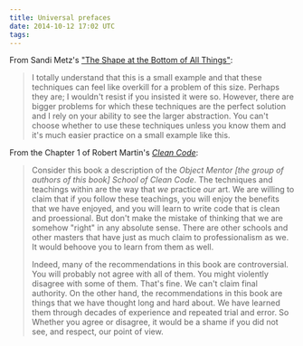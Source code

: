 ```yaml
---
title: Universal prefaces
date: 2014-10-12 17:02 UTC
tags:
---
```


From Sandi Metz's ["The Shape at the Bottom of All Things"](http://www.sandimetz.com/blog/2014/9/9/shape-at-the-bottom-of-all-things):

> I totally understand that this is a small example and that these techniques can feel like overkill for a problem of this size.  Perhaps they are; I wouldn't resist if you insisted it were so.  However, there are bigger problems for which these techniques are the perfect solution and I rely on your ability to see the larger abstraction.  You can't choose whether to use these techniques unless you know them and it's much easier practice on a small example like this.  

From the Chapter 1 of Robert Martin's *[Clean Code](http://www.amazon.com/Clean-Code-Handbook-Software-Craftsmanship/dp/0132350882)*:

> Consider this book a description of the *Object Mentor [the group of authors of this book] School of Clean Code*. The techniques and teachings within are the way that *we* practice *our* art. We are willing to claim that if you follow these teachings, you will enjoy the benefits that we have enjoyed, and you will learn to write code that is clean and proessional. But don't make the mistake of thinking that we are somehow "right" in any absolute sense. There are other schools and other masters that have just as much claim to professionalism as we. It would behoove you to learn from them as well.
> 
> Indeed, many of the recommendations in this book are controversial. You will probably not agree with all of them. You might violently disagree with some of them. That's fine. We can't claim final authority. On the other hand, the recommendations in this book are things that we have thought long and hard about. We have learned them through decades of experience and repeated trial and error. So Whether you agree or disagree, it would be a shame if you did not see, and respect, our point of view.
